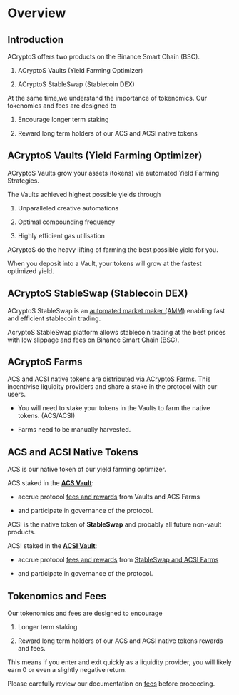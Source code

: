 # Overview

## Introduction

ACryptoS offers two products on the Binance Smart Chain (BSC).

1.	ACryptoS Vaults (Yield Farming Optimizer)

2.	ACryptoS StableSwap (Stablecoin DEX)


At the same time,we understand the importance of tokenomics.
Our tokenomics and fees are designed to 

1.	Encourage longer term staking 

2.	Reward long term holders of our ACS and ACSI native tokens


## ACryptoS Vaults (Yield Farming Optimizer)


ACryptoS Vaults grow your assets (tokens) via automated Yield Farming Strategies. 

The Vaults achieved highest possible yields through 

1.  Unparalleled creative automations

2.  Optimal compounding frequency

3.  Highly efficient gas utilisation

ACryptoS do the heavy lifting of farming the best possible yield for you.

When you deposit into a Vault, your tokens will grow at the fastest optimized yield. 


## ACryptoS StableSwap (Stablecoin DEX)

ACryptoS StableSwap is an [automated market maker \(AMM\)](https://academy.binance.com/en/articles/what-is-an-automated-market-maker-amm) enabling fast and efficient stablecoin trading.

AcryptoS StableSwap platform allows stablecoin trading at the best prices with low slippage and fees on Binance Smart Chain (BSC).

## ACryptoS Farms
ACS and ACSI native tokens are [distributed via ACryptoS Farms](fees.md#tokenomics).
This incentivise liquidity providers and share a stake in the protocol with our users.

- You will need to stake your tokens in the Vaults to farm the native tokens. (ACS/ACSI)

- Farms need to be manually harvested.

## ACS and ACSI Native Tokens

ACS is our native token of our yield farming optimizer.

ACS staked in the [**ACS Vault**](https://app.acryptos.com/core/):

- accrue protocol [fees and rewards](fees.md#acs-vault) from Vaults and ACS Farms

- and participate in governance of the protocol.

ACSI is the native token of **StableSwap** and probably all future non-vault products. 

ACSI staked in the [**ACSI Vault**](https://app.acryptos.com/acsi/):

- accrue protocol [fees and rewards](fees.md#acs-vault) from [StableSwap and ACSI Farms](https://app.acryptos.com/acsi/)

- and participate in governance of the protocol.


## Tokenomics and Fees

Our tokenomics and fees are designed to encourage 

1. Longer term staking

2. Reward long term holders of our ACS and ACSI native tokens rewards and fees. 

This means if you enter and exit quickly as a liquidity provider, you will likely earn 0 or even a slightly negative return.

Please carefully review our documentation on [fees](fees.md) before proceeding.

